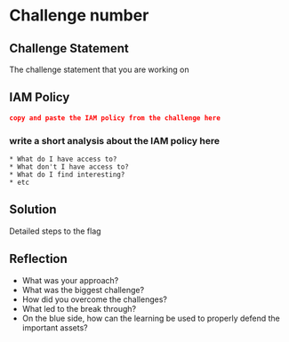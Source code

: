# Challenge number

## Challenge Statement

The challenge statement that you are working on

## IAM Policy

```json
copy and paste the IAM policy from the challenge here
```

### write a short analysis about the IAM policy here

```
* What do I have access to?
* What don't I have access to?
* What do I find interesting?
* etc
```

## Solution

Detailed steps to the flag

## Reflection

- What was your approach?
- What was the biggest challenge?
- How did you overcome the challenges?
- What led to the break through?
- On the blue side, how can the learning be used to properly defend the important assets?
